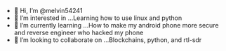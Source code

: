 - 👋 Hi, I’m @melvin54241
- 👀 I’m interested in ...Learning how to use linux and python  
- 🌱 I’m currently learning ...How to make my android phone more secure and reverse engineer who hacked my phone  
- 💞️ I’m looking to collaborate on ...Blockchains, python, and rtl-sdr

<!---
melvin54241/melvin54241 is a ✨ special ✨ repository because its `README.md` (this file) appears on your GitHub profile.
You can click the Preview link to take a look at your changes.
--->
